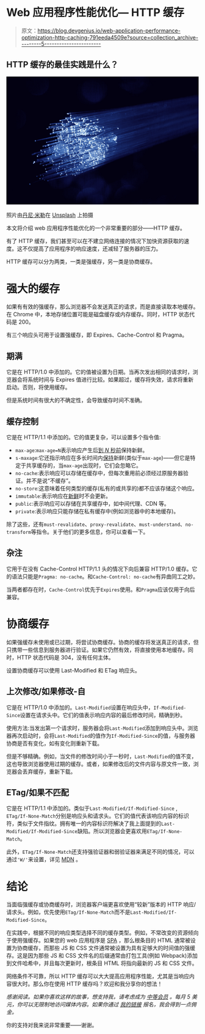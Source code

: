 # Web 应用程序性能优化— HTTP 缓存

> 原文：<https://blog.devgenius.io/web-application-performance-optimization-http-caching-791eeda4509e?source=collection_archive---------5----------------------->

## HTTP 缓存的最佳实践是什么？

![](img/77dd46438c2cedeb87efa7c027bbcf78.png)

照片由[丹尼·米勒](https://unsplash.com/@redaquamedia?utm_source=medium&utm_medium=referral)在 [Unsplash](https://unsplash.com?utm_source=medium&utm_medium=referral) 上拍摄

本文将介绍 web 应用程序性能优化的一个非常重要的部分——HTTP 缓存。

有了 HTTP 缓存，我们甚至可以在不建立网络连接的情况下加快资源获取的速度。这不仅提高了应用程序的响应速度，还减轻了服务器的压力。

HTTP 缓存可以分为两类，一类是强缓存，另一类是协商缓存。

# 强大的缓存

如果有有效的强缓存，那么浏览器不会发送真正的请求，而是直接读取本地缓存。在 Chrome 中，本地存储位置可能是磁盘缓存或内存缓存。同时，HTTP 状态代码是 200。

有三个响应头可用于设置强缓存，即 Expires、Cache-Control 和 Pragma。

## 期满

它是在 HTTP/1.0 中添加的。它的值被设置为日期。当再次发出相同的请求时，浏览器会将系统时间与 Expires 值进行比较。如果超过，缓存将失效，请求将重新启动。否则，将使用缓存。

但是系统时间有很大的不确定性，会导致缓存时间不准确。

## 缓存控制

它是在 HTTP/1.1 中添加的。它的值更复杂，可以设置多个指令值:

*   `max-age`:`max-age=N`表示响应产生后[到 *N* 秒前](https://developer.mozilla.org/en-US/docs/Web/HTTP/Caching#freshness)保持新鲜。
*   `s-maxage`:它还指示响应在多长时间内[保持](https://developer.mozilla.org/en-US/docs/Web/HTTP/Caching#freshness)新鲜(类似于`max-age`)——但它是特定于共享缓存的，当`max-age`出现时，它们会忽略它。
*   `no-cache`:表示响应可以存储在缓存中，但每次重用前必须经过原服务器验证。并不是说“不缓存”。
*   `no-store`:这意味着任何类型的缓存(私有的或共享的)都不应该存储这个响应。
*   `immutable`:表示响应在[新鲜](https://developer.mozilla.org/en-US/docs/Web/HTTP/Caching#freshness)时不会更新。
*   `public`:表示响应可以存储在共享缓存中，如中间代理、CDN 等。
*   `private`:表示响应只能存储在私有缓存中(例如浏览器中的本地缓存)。

除了这些，还有`must-revalidate`、`proxy-revalidate`、`must-understand`、`no-transform`等指令。关于他们的更多信息，你可以查看一下。

## 杂注

它用于在没有 Cache-Control HTTP/1.1 头的情况下向后兼容 HTTP/1.0 缓存。它的语法只能是`Pragma: no-cache`。和`Cache-Control: no-cache`有异曲同工之妙。

当两者都存在时，`Cache-Control`优先于`Expires`使用。和`Pragma`应该仅用于向后兼容。

# 协商缓存

如果强缓存未使用或已过期，将尝试协商缓存。协商的缓存将发送真正的请求，但只携带一些信息到服务器进行验证。如果它仍然有效，将直接使用本地缓存。同时，HTTP 状态代码是 304，没有任何主体。

设置协商缓存可以使用 Last-Modified 和 ETag 响应头。

## 上次修改/如果修改-自

它是在 HTTP/1.0 中添加的。`Last-Modified`设置在响应头中，`If-Modified-Since`设置在请求头中。它们的值表示响应内容的最后修改时间，精确到秒。

使用方法:当发出第一个请求时，服务器会将`Last-Modified`添加到响应头中。浏览器再次启动时，会将`Last-Modified`的值作为`If-Modified-Since`的值，与服务器协商是否有变化，如有变化则重新下载。

但是不够精确。例如，当文件的修改时间小于一秒时，`Last-Modified`的值不变，这也导致浏览器使用过期的缓存。或者，如果修改后的文件内容与原文件一致，浏览器会丢弃缓存，重新下载。

## ETag/如果不匹配

它是在 HTTP/1.1 中添加的。类似于`Last-Modified/If-Modified-Since` , `ETag/If-None-Match`分别是响应头和请求头。它们的值代表该响应内容的标识符，类似于文件指纹。拥有唯一的内容标识符解决了我上面提到的`Last-Modified/If-Modified-Since`缺陷。所以浏览器会更喜欢用`ETag/If-None-Match`。

此外，`ETag/If-None-Match`还支持强验证器和弱验证器来满足不同的情况，可以通过`'W/'`来设置，详见 [MDN](https://developer.%20mozilla.org/en-US/docs/Web/HTTP/Headers/ETag#directives) 。

# 结论

当面临强缓存或协商缓存时，浏览器客户端更喜欢使用“较新”版本的 HTTP 响应/请求头。例如，优先使用`ETag/If-None-Match`而不是`Last-Modified/If-Modified-Since`。

在实践中，根据不同的响应类型选择不同的缓存类型。例如，不常改变的资源倾向于使用强缓存。如果您的 web 应用程序是 [SPA](https://en.wikipedia.org/wiki/Single-page_application) ，那么根条目的 HTML 通常被设置为协商缓存，而那些 JS 和 CSS 文件通常被设置为具有足够大的时间值的强缓存。这是因为那些 JS 和 CSS 文件名的后缀通常由打包工具(例如 Webpack)添加到文件哈希中，并且每次更新时，根条目 HTML 将指向最新的 JS 和 CSS 文件。

网络条件不可靠，所以 HTTP 缓存可以大大提高应用程序性能，尤其是当响应内容很大时。那么你在使用 HTTP 缓存吗？欢迎和我分享你的想法！

*感谢阅读。如果你喜欢这样的故事，想支持我，请考虑成为* [*中等会员*](https://medium.com/@islizeqiang/membership) *。每月 5 美元，你可以无限制地访问媒体内容。如果你通过* [*我的链接*](https://medium.com/@islizeqiang/membership) *报名，我会得到一点佣金。*

你的支持对我来说非常重要——谢谢。